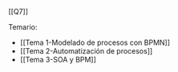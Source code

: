 [[Q7]]

Temario:
+ [[Tema 1-Modelado de procesos con BPMN]]
+ [[Tema 2-Automatización de procesos]]
+ [[Tema 3-SOA y BPM]]
